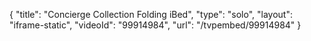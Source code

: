 {
    "title": "Concierge Collection Folding iBed",
    "type": "solo",
    "layout": "iframe-static",
    "videoId": "99914984",
    "url": "\/tvpembed\/99914984"
}